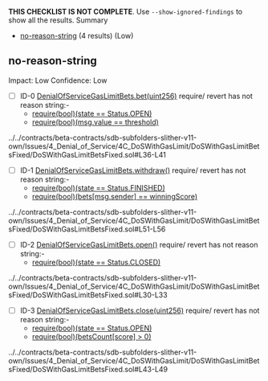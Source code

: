 **THIS CHECKLIST IS NOT COMPLETE**. Use `--show-ignored-findings` to show all the results.
Summary
 - [no-reason-string](#no-reason-string) (4 results) (Low)
## no-reason-string
Impact: Low
Confidence: Low
 - [ ] ID-0
[DenialOfServiceGasLimitBets.bet(uint256)](../../contracts/beta-contracts/sdb-subfolders-slither-v11-own/Issues/4_Denial_of_Service/4C_DoSWithGasLimit/DoSWithGasLimitBetsFixed/DoSWithGasLimitBetsFixed.sol#L36-L41) require/ revert has not reason string:- 
	- [require(bool)(state == Status.OPEN)](../../contracts/beta-contracts/sdb-subfolders-slither-v11-own/Issues/4_Denial_of_Service/4C_DoSWithGasLimit/DoSWithGasLimitBetsFixed/DoSWithGasLimitBetsFixed.sol#L37)
	- [require(bool)(msg.value == threshold)](../../contracts/beta-contracts/sdb-subfolders-slither-v11-own/Issues/4_Denial_of_Service/4C_DoSWithGasLimit/DoSWithGasLimitBetsFixed/DoSWithGasLimitBetsFixed.sol#L38)

../../contracts/beta-contracts/sdb-subfolders-slither-v11-own/Issues/4_Denial_of_Service/4C_DoSWithGasLimit/DoSWithGasLimitBetsFixed/DoSWithGasLimitBetsFixed.sol#L36-L41


 - [ ] ID-1
[DenialOfServiceGasLimitBets.withdraw()](../../contracts/beta-contracts/sdb-subfolders-slither-v11-own/Issues/4_Denial_of_Service/4C_DoSWithGasLimit/DoSWithGasLimitBetsFixed/DoSWithGasLimitBetsFixed.sol#L51-L56) require/ revert has not reason string:- 
	- [require(bool)(state == Status.FINISHED)](../../contracts/beta-contracts/sdb-subfolders-slither-v11-own/Issues/4_Denial_of_Service/4C_DoSWithGasLimit/DoSWithGasLimitBetsFixed/DoSWithGasLimitBetsFixed.sol#L52)
	- [require(bool)(bets[msg.sender] == winningScore)](../../contracts/beta-contracts/sdb-subfolders-slither-v11-own/Issues/4_Denial_of_Service/4C_DoSWithGasLimit/DoSWithGasLimitBetsFixed/DoSWithGasLimitBetsFixed.sol#L53)

../../contracts/beta-contracts/sdb-subfolders-slither-v11-own/Issues/4_Denial_of_Service/4C_DoSWithGasLimit/DoSWithGasLimitBetsFixed/DoSWithGasLimitBetsFixed.sol#L51-L56


 - [ ] ID-2
[DenialOfServiceGasLimitBets.open()](../../contracts/beta-contracts/sdb-subfolders-slither-v11-own/Issues/4_Denial_of_Service/4C_DoSWithGasLimit/DoSWithGasLimitBetsFixed/DoSWithGasLimitBetsFixed.sol#L30-L33) require/ revert has not reason string:- 
	- [require(bool)(state == Status.CLOSED)](../../contracts/beta-contracts/sdb-subfolders-slither-v11-own/Issues/4_Denial_of_Service/4C_DoSWithGasLimit/DoSWithGasLimitBetsFixed/DoSWithGasLimitBetsFixed.sol#L31)

../../contracts/beta-contracts/sdb-subfolders-slither-v11-own/Issues/4_Denial_of_Service/4C_DoSWithGasLimit/DoSWithGasLimitBetsFixed/DoSWithGasLimitBetsFixed.sol#L30-L33


 - [ ] ID-3
[DenialOfServiceGasLimitBets.close(uint256)](../../contracts/beta-contracts/sdb-subfolders-slither-v11-own/Issues/4_Denial_of_Service/4C_DoSWithGasLimit/DoSWithGasLimitBetsFixed/DoSWithGasLimitBetsFixed.sol#L43-L49) require/ revert has not reason string:- 
	- [require(bool)(state == Status.OPEN)](../../contracts/beta-contracts/sdb-subfolders-slither-v11-own/Issues/4_Denial_of_Service/4C_DoSWithGasLimit/DoSWithGasLimitBetsFixed/DoSWithGasLimitBetsFixed.sol#L44)
	- [require(bool)(betsCount[score] > 0)](../../contracts/beta-contracts/sdb-subfolders-slither-v11-own/Issues/4_Denial_of_Service/4C_DoSWithGasLimit/DoSWithGasLimitBetsFixed/DoSWithGasLimitBetsFixed.sol#L45)

../../contracts/beta-contracts/sdb-subfolders-slither-v11-own/Issues/4_Denial_of_Service/4C_DoSWithGasLimit/DoSWithGasLimitBetsFixed/DoSWithGasLimitBetsFixed.sol#L43-L49


